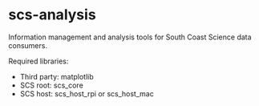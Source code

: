 # scs-analysis
Information management and analysis tools for South Coast Science data consumers.

Required libraries: 

* Third party: matplotlib
* SCS root: scs_core
* SCS host: scs_host_rpi or scs_host_mac
